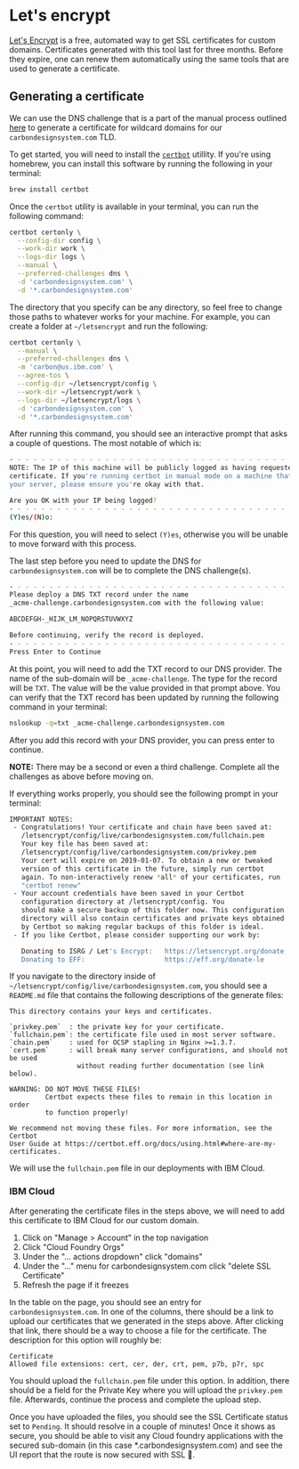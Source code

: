 # Let's encrypt

[Let's Encrypt](https://letsencrypt.org/) is a free, automated way to get SSL
certificates for custom domains. Certificates generated with this tool last for
three months. Before they expire, one can renew them automatically using the
same tools that are used to generate a certificate.

## Generating a certificate

We can use the DNS challenge that is a part of the manual process outlined
[here](https://certbot.eff.org/docs/using.html#manual) to generate a certificate
for wildcard domains for our `carbondesignsystem.com` TLD.

To get started, you will need to install the
[`certbot`](https://certbot.eff.org/lets-encrypt/osx-other.html) utillity. If
you're using homebrew, you can install this software by running the following in
your terminal:

```bash
brew install certbot
```

Once the `certbot` utility is available in your terminal, you can run the
following command:

```bash
certbot certonly \
  --config-dir config \
  --work-dir work \
  --logs-dir logs \
  --manual \
  --preferred-challenges dns \
  -d 'carbondesignsystem.com' \
  -d '*.carbondesignsystem.com'
```

The directory that you specify can be any directory, so feel free to change
those paths to whatever works for your machine. For example, you can create a
folder at `~/letsencrypt` and run the following:

```bash
certbot certonly \
  --manual \
  --preferred-challenges dns \
  -m 'carbon@us.ibm.com' \
  --agree-tos \
  --config-dir ~/letsencrypt/config \
  --work-dir ~/letsencrypt/work \
  --logs-dir ~/letsencrypt/logs \
  -d 'carbondesignsystem.com' \
  -d '*.carbondesignsystem.com'
```

After running this command, you should see an interactive prompt that asks a
couple of questions. The most notable of which is:

```bash
- - - - - - - - - - - - - - - - - - - - - - - - - - - - - - - - - - - - - - - -
NOTE: The IP of this machine will be publicly logged as having requested this
certificate. If you're running certbot in manual mode on a machine that is not
your server, please ensure you're okay with that.

Are you OK with your IP being logged?
- - - - - - - - - - - - - - - - - - - - - - - - - - - - - - - - - - - - - - - -
(Y)es/(N)o:
```

For this question, you will need to select `(Y)es`, otherwise you will be unable
to move forward with this process.

The last step before you need to update the DNS for `carbondesignsystem.com`
will be to complete the DNS challenge(s).

```bash
- - - - - - - - - - - - - - - - - - - - - - - - - - - - - - - - - - - - - - - -
Please deploy a DNS TXT record under the name
_acme-challenge.carbondesignsystem.com with the following value:

ABCDEFGH-_HIJK_LM_NOPQRSTUVWXYZ

Before continuing, verify the record is deployed.
- - - - - - - - - - - - - - - - - - - - - - - - - - - - - - - - - - - - - - - -
Press Enter to Continue
```

At this point, you will need to add the TXT record to our DNS provider. The name
of the sub-domain will be `_acme-challenge`. The type for the record will be
`TXT`. The value will be the value provided in that prompt above. You can verify
that the TXT record has been updated by running the following command in your
terminal:

```bash
nslookup -q=txt _acme-challenge.carbondesignsystem.com
```

After you add this record with your DNS provider, you can press enter to
continue.

**NOTE:** There may be a second or even a third challenge. Complete all the challenges as above before moving on.

If everything works properly, you should see the following prompt in your
terminal:

```bash
IMPORTANT NOTES:
 - Congratulations! Your certificate and chain have been saved at:
   /letsencrypt/config/live/carbondesignsystem.com/fullchain.pem
   Your key file has been saved at:
   /letsencrypt/config/live/carbondesignsystem.com/privkey.pem
   Your cert will expire on 2019-01-07. To obtain a new or tweaked
   version of this certificate in the future, simply run certbot
   again. To non-interactively renew *all* of your certificates, run
   "certbot renew"
 - Your account credentials have been saved in your Certbot
   configuration directory at /letsencrypt/config. You
   should make a secure backup of this folder now. This configuration
   directory will also contain certificates and private keys obtained
   by Certbot so making regular backups of this folder is ideal.
 - If you like Certbot, please consider supporting our work by:

   Donating to ISRG / Let's Encrypt:   https://letsencrypt.org/donate
   Donating to EFF:                    https://eff.org/donate-le
```

If you navigate to the directory inside of `~/letsencrypt/config/live/carbondesignsystem.com`, you should
see a `README.md` file that contains the following descriptions of the generate
files:

```
This directory contains your keys and certificates.

`privkey.pem`  : the private key for your certificate.
`fullchain.pem`: the certificate file used in most server software.
`chain.pem`    : used for OCSP stapling in Nginx >=1.3.7.
`cert.pem`     : will break many server configurations, and should not be used
                 without reading further documentation (see link below).

WARNING: DO NOT MOVE THESE FILES!
         Certbot expects these files to remain in this location in order
         to function properly!

We recommend not moving these files. For more information, see the Certbot
User Guide at https://certbot.eff.org/docs/using.html#where-are-my-certificates.
```

We will use the `fullchain.pem` file in our deployments with IBM Cloud.

### IBM Cloud

After generating the certificate files in the steps above, we will need to add
this certificate to IBM Cloud for our custom domain.

1. Click on "Manage > Account" in the top navigation
2. Click "Cloud Foundry Orgs"
3. Under the "... actions dropdown" click "domains"
4. Under the "..." menu for carbondesignsystem.com click "delete SSL Certificate"
5. Refresh the page if it freezes

In the table on the page, you should see an entry for `carbondesignsystem.com`.
In one of the columns, there should be a link to upload our certificates that we
generated in the steps above. After clicking that link, there should be a way to
choose a file for the certificate. The description for this option will roughly
be:

```
Certificate
Allowed file extensions: cert, cer, der, crt, pem, p7b, p7r, spc
```

You should upload the `fullchain.pem` file under this option. In addition, there
should be a field for the Private Key where you will upload the `privkey.pem`
file. Afterwards, continue the process and complete the upload step.

Once you have uploaded the files, you should see the SSL Certificate status set
to `Pending`. It should resolve in a couple of minutes! Once it shows as secure,
you should be able to visit any Cloud foundry applications with the secured
sub-domain (in this case \*.carbondesignsystem.com) and see the UI report that
the route is now secured with SSL 🎉.
